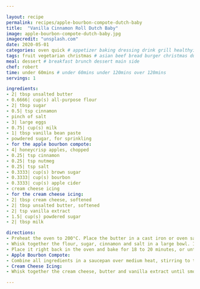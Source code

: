 ```yaml
---

layout: recipe
permalink: recipes/apple-bourbon-compote-dutch-baby 
title:  "Vanilla Cinnamon Roll Dutch Baby"
image: apple-bourbon-compote-dutch-baby.jpg 
imagecredit: "unsplash.com" 
date: 2020-05-01
categories: oven quick # appetizer baking dressing drink grill healthyish marinade oven pickling quick raw salad sandwich sauce snack soup
tags: fruit vegetarian christmas # asian beef bread burger christmas duck french fruit indian italian mexican nuts pasta pork poultry rice seafood thanksgiving vegetarian
meal: dessert # breakfast brunch dessert main side
chef: robert 
time: under 60mins # under 60mins under 120mins over 120mins
servings: 1 

ingredients:
- 2| tbsp unsalted butter
- 0.6666| cup(s) all-purpose flour
- 2| tbsp sugar
- 0.5| tsp cinnamon
- pinch of salt
- 3| large eggs
- 0.75| cup(s) milk
- 1| tbsp vanilla bean paste
- powdered sugar, for sprinkling
- for the apple bourbon compote:
- 4| honeycrisp apples, chopped
- 0.25| tsp cinnamon
- 0.25| tsp nutmeg
- 0.25| tsp salt
- 0.3333| cup(s) brown sugar
- 0.3333| cup(s) bourbon
- 0.3333| cup(s) apple cider
- cream cheese icing
- for the cream cheese icing:
- 2| tbsp cream cheese, softened
- 2| tbsp unsalted butter, softened
- 2| tsp vanilla extract
- 1.5| cup(s) powdered sugar
- 2| tbsp milk

directions:
- Preheat the oven to 200°C. Place the butter in a cast iron or oven safe skillet/baking dish. Place it in the oven just until it melts.
- Whisk together the flour, sugar, cinnamon and salt in a large bowl. In a smaller bowl, whisk together the eggs, milk and vanilla paste. Stir the wet ingredients into the dry, whisk until no lumps remain. Take the skillet out of the oven and pout the batter in. 
- Place it right back in the oven and bake for 18 to 20 minutes, or until puffed and golden. When finished, sprinkle with powdered sugar and cover with cream cheese glaze. Served immediately with the apple compote.
- Apple Bourbon Compote:
- Combine all ingredients in a saucepan over medium heat, stirring to toss. Cook on medium-low, stirring occasionally, until the sugar has dissolved, the liquid is bubbly and the apples are softening, about 15 to 20 minutes. The mixture should be golden in color. Remove and let it cool – it will thicken as it does.
- Cream Cheese Icing:
- Whisk together the cream cheese, butter and vanilla extract until smooth. Add in the powdered sugar and 1 tablespoon of milk, whisking until a smooth glaze forms and no lumps remain. You want the glaze pourable or drizzle-able, so if it’s too thick, add in more milk 1 to 2 teaspoons at a time. If it gets to runny, add in more powdered sugar 1/3 cup(s) at a time. Pour over warm dutch baby.

--- 
```

